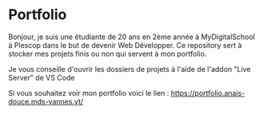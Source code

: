 # Portfolio

Bonjour, je suis une étudiante de 20 ans en 2ème année à MyDigitalSchool à Plescop dans le but de devenir Web Développer. Ce repository sert à stocker mes projets finis ou non qui servent à mon portfolio. 

Je vous conseille d'ouvrir les dossiers de projets à l'aide de l'addon "Live Server" de VS Code

Si vous souhaitez voir mon portfolio voici le lien : https://portfolio.anais-douce.mds-vannes.yt/
